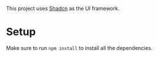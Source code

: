 This project uses [Shadcn](https://ui.shadcn.com/docs) as the UI framework.

# Setup
Make sure to run `npm install` to install all the dependencies.
